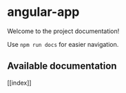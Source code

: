 # angular-app

Welcome to the project documentation!

Use `npm run docs` for easier navigation.

## Available documentation

[[index]]
